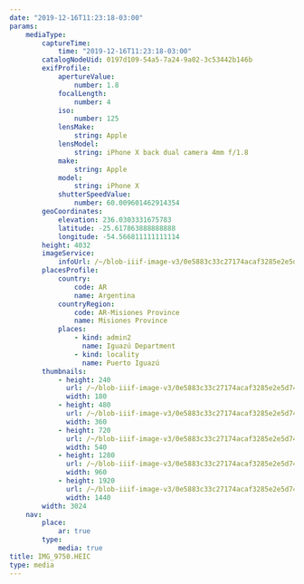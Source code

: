 ```yaml
---
date: "2019-12-16T11:23:18-03:00"
params:
    mediaType:
        captureTime:
            time: "2019-12-16T11:23:18-03:00"
        catalogNodeUid: 0197d109-54a5-7a24-9a02-3c53442b146b
        exifProfile:
            apertureValue:
                number: 1.8
            focalLength:
                number: 4
            iso:
                number: 125
            lensMake:
                string: Apple
            lensModel:
                string: iPhone X back dual camera 4mm f/1.8
            make:
                string: Apple
            model:
                string: iPhone X
            shutterSpeedValue:
                number: 60.009601462914354
        geoCoordinates:
            elevation: 236.0303331675783
            latitude: -25.617863888888888
            longitude: -54.566811111111114
        height: 4032
        imageService:
            infoUrl: /~/blob-iiif-image-v3/0e5883c33c27174acaf3285e2e5d7425d766dc68065cb4a2fe8ebe3b99a1cc3f/info.json
        placesProfile:
            country:
                code: AR
                name: Argentina
            countryRegion:
                code: AR-Misiones Province
                name: Misiones Province
            places:
                - kind: admin2
                  name: Iguazú Department
                - kind: locality
                  name: Puerto Iguazú
        thumbnails:
            - height: 240
              url: /~/blob-iiif-image-v3/0e5883c33c27174acaf3285e2e5d7425d766dc68065cb4a2fe8ebe3b99a1cc3f/full/180%2C240/0/default.jpg
              width: 180
            - height: 480
              url: /~/blob-iiif-image-v3/0e5883c33c27174acaf3285e2e5d7425d766dc68065cb4a2fe8ebe3b99a1cc3f/full/360%2C480/0/default.jpg
              width: 360
            - height: 720
              url: /~/blob-iiif-image-v3/0e5883c33c27174acaf3285e2e5d7425d766dc68065cb4a2fe8ebe3b99a1cc3f/full/540%2C720/0/default.jpg
              width: 540
            - height: 1280
              url: /~/blob-iiif-image-v3/0e5883c33c27174acaf3285e2e5d7425d766dc68065cb4a2fe8ebe3b99a1cc3f/full/960%2C1280/0/default.jpg
              width: 960
            - height: 1920
              url: /~/blob-iiif-image-v3/0e5883c33c27174acaf3285e2e5d7425d766dc68065cb4a2fe8ebe3b99a1cc3f/full/1440%2C1920/0/default.jpg
              width: 1440
        width: 3024
    nav:
        place:
            ar: true
        type:
            media: true
title: IMG_9750.HEIC
type: media
---
```

